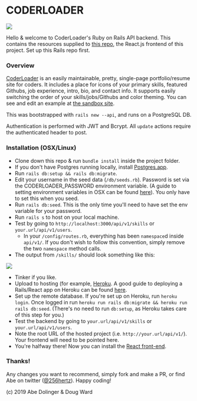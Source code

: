 # CODERLOADER

<image src="/public/downloads/demo.png" />

Hello & welcome to CoderLoader's Ruby on Rails API backend.  This contains the resources supplied to [this repo](https://github.com/wardou2/coderloader-react), the React.js frontend of this project.  Set up this Rails repo first.

### Overview

<a href="http://sandboxportfolio.256hz.com" target="_blank">CoderLoader</a> is an easily maintainable, pretty, single-page portfolio/resume site for coders. It includes a place for icons of your primary skills, featured Githubs, job experience, intro, bio, and contact info. It supports easily switching the order of your skills/jobs/Githubs and color theming.  You can see and edit an example at <a href="http://sandboxportfolio.256hz.com" target="_blank">the sandbox site</a>.

This was bootstrapped with `rails new --api`, and runs on a PostgreSQL DB.  

Authentication is performed with JWT and Bcrypt.  All `update` actions require the authenticated header to post.

### Installation (OSX/Linux)

- Clone down this repo & run `bundle install` inside the project folder.
- If you don't have Postgres running locally, install [Postgres.app](https://postgresapp.com/downloads.html).
- Run `rails db:setup && rails db:migrate`.
- Edit your username in the seed data (`/db/seeds.rb`).  Password is set via the CODERLOADER_PASSWORD environment variable. (A guide to setting environment variables in OSX can be found [here](https://medium.com/@himanshuagarwal1395/setting-up-environment-variables-in-macos-sierra-f5978369b255)).  You only have to set this when you seed.
- Run `rails db:seed`.  This is the only time you'll need to have set the env variable for your password.  
- Run `rails s` to host on your local machine.
- Test by going to `http://localhost:3000/api/v1/skills` or `your.url/api/v1/users`.  
  - In your `/config/routes.rb`, everything has been `namespace`d inside `api/v1/`.  If you don't wish to follow this convention, simply remove the two `namespace` method calls.  
- The output from `/skills/` should look something like this:

<image src="/public/downloads/api-skills-response.png" />

- Tinker if you like.
- Upload to hosting (for example, [Heroku](http://www.heroku.com).  A good guide to deploying a Rails/React app on Heroku can be found [here](https://medium.com/coding-in-simple-english/deploying-rails-react-app-to-heroku-35e1829242ab).
- Set up the remote database.  If you're set up on Heroku, run `heroku login`.  Once logged in run `heroku run rails db:migrate && heroku run rails db:seed`.  (There's no need to run `db:setup`, as Heroku takes care of this step for you.)
- Test the backend by going to `your.url/api/v1/skills` or `your.url/api/v1/users`.
- Note the root URL of the hosted project (i.e. `http://your.url/api/v1/`).  Your frontend will need to be pointed here. 
- You're halfway there!  Now you can install the [React front-end](https://github.com/wardou2/coderloader-react).

### Thanks!
Any changes you want to recommend, simply fork and make a PR, or find Abe on twitter ([@256hertz](http://twitter.com/256hertz)). Happy coding!

(c) 2019 Abe Dolinger & Doug Ward
